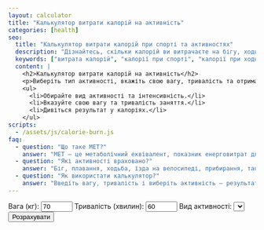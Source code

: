 ```yaml
---
layout: calculator
title: "Калькулятор витрати калорій на активність"
categories: [health]
seo:
  title: "Калькулятор витрати калорій при спорті та активностях"
  description: "Дізнайтесь, скільки калорій ви витрачаєте на бігу, ходьбі, плаванні, велоспорті та інших активностях. Враховує вагу, тривалість, вид спорту."
  keywords: ["витрата калорій", "калорії при спорті", "калорії при ходьбі", "калорії при бігу", "калорії при плаванні", "мед", "калорії на годину", "скільки калорій спалюється"]
  content: |
    <h2>Калькулятор витрати калорій на активність</h2>
    <p>Виберіть тип активності, вкажіть свою вагу, тривалість та отримаєте підрахунок витрачених калорій. База включає популярні види спорту та побутові активності.</p>
    <ul>
      <li>Обирайте вид активності та інтенсивність.</li>
      <li>Вказуйте свою вагу та тривалість заняття.</li>
      <li>Дивіться результат у калоріях.</li>
    </ul>
scripts:
  - /assets/js/calorie-burn.js
faq:
  - question: "Що таке MET?"
    answer: "MET — це метаболічний еквівалент, показник енерговитрат для різних видів активності. Формула: калорії = MET × вага (кг) × час (год.)."
  - question: "Які активності враховано?"
    answer: "Біг, плавання, ходьба, їзда на велосипеді, прибирання, танці, йога, робота по дому, багато інших."
  - question: "Як використати калькулятор?"
    answer: "Введіть вагу, тривалість і виберіть активність — результат з’явиться автоматично."
---
```


<form id="calorie-burn-form" autocomplete="off">
  <label>Вага (кг):
    <input type="number" id="burn-weight" min="30" max="300" value="70" required>
  </label>
  <label>Тривалість (хвилин):
    <input type="number" id="burn-min" min="1" max="600" value="60" required>
  </label>
  <label>Вид активності:
    <select id="burn-activity" required></select>
  </label>
  <button type="submit">Розрахувати</button>
</form>
<div id="calorie-burn-result" class="result"></div>
